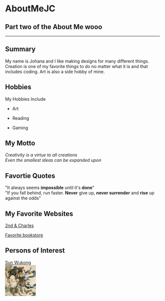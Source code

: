 # AboutMeJC
Part two of the About Me wooo
---  
---  
## Summary

My name is Johana and I like making designs for many different things. Creation is one of my favorite things to do no matter what it is and that includes coding. Art is also a side hobby of mine. 

[Like really favorite book]:https://www.barnesandnoble.com/s/omniscient%20reader's%20viewpoint%20series

[1]: https://en.wikipedia.org/wiki/Sun_Wukong

Hobbies
- 

My Hobbies Include  

- Art
+ Reading
* Gaming


My Motto  
-  

*Creativity is a virtue to all creations*  
_Even the smallest ideas can be expanded upon_  


Favortie Quotes
-  

"It always seems __impossible__ until it's **done**"  
"If you fall behind, run faster. __Never__ give up, **never surrender** and __rise__ up against the odds"  

My Favorite Websites
- 

[2nd & Charles](https://www.2ndandcharles.com/)  

[Favorite bookstore][Like really favorite book]  

Persons of Interest
-  

[Sun Wukong][1]  
<kbd>
<img src="https://github.com/JCook28/AboutMeJC/blob/main/sunwukong.jpeg" height="100px" width="100px"></kbd>
